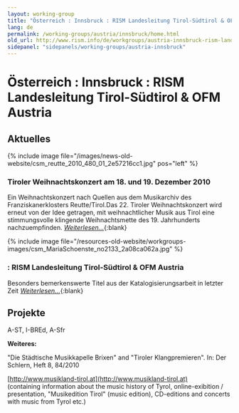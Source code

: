```yaml
---
layout: working-group
title: "Österreich : Innsbruck : RISM Landesleitung Tirol-Südtirol & OFM Austria"
lang: de
permalink: /working-groups/austria/innsbruck/home.html
old_url: http://www.rism.info/de/workgroups/austria-innsbruck-rism-landesleitung-tirol-suedtirol-ofm-austria/home.html
sidepanel: "sidepanels/working-groups/austria-innsbruck"
---
```


# Österreich : Innsbruck : RISM Landesleitung Tirol-Südtirol & OFM Austria

## Aktuelles

{% include image file="/images/news-old-website/csm_reutte_2010_480_01_2e57216cc1.jpg" pos="left" %}

### Tiroler Weihnachtskonzert am 18. und 19. Dezember 2010

Ein Weihnachtskonzert nach Quellen aus dem Musikarchiv des Franziskanerklosters Reutte/Tirol.Das 22. Tiroler Weihnachtskonzert wird erneut von der Idee getragen, mit weihnachtlicher Musik aus Tirol eine stimmungsvolle klingende Weihnachtsmette des 19. Jahrhunderts nachzuempfinden. [_Weiterlesen..._](/events/2010/12/12/tyrolean-christmas-concert-1819-december-2010.html){:blank}


{% include image file="/resources-old-website/workgroups-images/csm_MariaSchoenste_no2133_2a08ca062a.jpg" %}

### : RISM Landesleitung Tirol-Südtirol & OFM Austria

Besonders bemerkenswerte Titel aus der Katalogisierungsarbeit in letzter Zeit [_Weiterlesen..._](/working-groups/austria/innsbruck/ofm.html){:blank}



## Projekte

A-ST, I-BREd, A-Sfr

**Weiteres:**

"Die Städtische Musikkapelle Brixen" and "Tiroler Klangpremieren". In: Der Schlern, Heft 8, 84/2010

[http://www.musikland-tirol.at](http://www.musikland-tirol.at)  
(containing information about the music history of Tyrol, online-exibition / presentation, "Musikedition Tirol" (music edition), CD-editions and concerts with music from Tyrol etc.)
